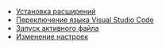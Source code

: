 - [Установка расширений](./extensions-install.md)
- [Переключение языка Visual Studio Code](./guides/language-switch.md)
- [Запуск активного файла](./guides/file-run.md)
- [Изменение настроек](./guides/settings.md)